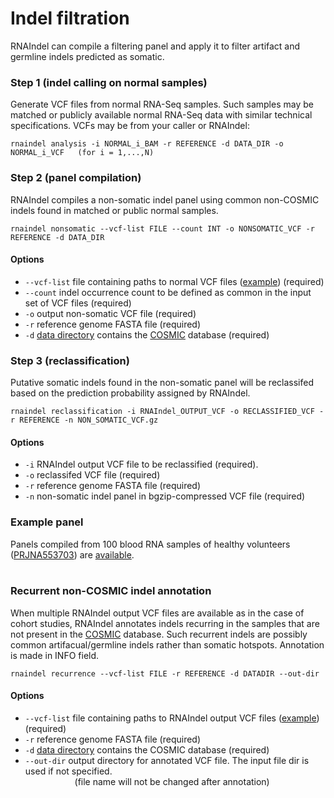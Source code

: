# Indel filtration 
RNAIndel can compile a filtering panel and apply it to filter artifact and germline indels predicted as somatic.   

### Step 1 (indel calling on normal samples)
Generate VCF files from normal RNA-Seq samples. Such samples may be matched or publicly available normal RNA-Seq data with similar technical specifications.
VCFs may be from your caller or RNAIndel:
```
rnaindel analysis -i NORMAL_i_BAM -r REFERENCE -d DATA_DIR -o NORMAL_i_VCF   (for i = 1,...,N)
```

### Step 2 (panel compilation)
RNAIndel compiles a non-somatic indel panel using common non-COSMIC indels found in matched or public normal samples.
```
rnaindel nonsomatic --vcf-list FILE --count INT -o NONSOMATIC_VCF -r REFERENCE -d DATA_DIR
```

#### Options
* ```--vcf-list``` file containing paths to normal VCF files ([example](../../sample_data/inputs/normals.txt)) (required)
* ```--count``` indel occurrence count to be defined as common in the input set of VCF files (required)
* ```-o``` output non-somatic VCF file (required)
* ```-r``` reference genome FASTA file (required)
* ```-d``` [data directory](../../README.md/#setup) contains the [COSMIC](https://cancer.sanger.ac.uk/cosmic) database (required)

 
### Step 3 (reclassification) 
Putative somatic indels found in the non-somatic panel will be reclassifed based on the prediction probability assigned by RNAIndel.

```
rnaindel reclassification -i RNAIndel_OUTPUT_VCF -o RECLASSIFIED_VCF -r REFERENCE -n NON_SOMATIC_VCF.gz 
```

#### Options
* ```-i``` RNAIndel output VCF file to be reclassified (required).
* ```-o``` reclassifed VCF file (required)
* ```-r``` reference genome FASTA file (required)
* ```-n``` non-somatic indel panel in bgzip-compressed VCF file (required)

### Example panel
Panels compiled from 100 blood RNA samples of healthy volunteers ([PRJNA553703](https://www.ncbi.nlm.nih.gov/bioproject/PRJNA553703)) are [available](http://ftp.stjude.org/pub/software/RNAIndel/normal_panel). <br><br>


### Recurrent non-COSMIC indel annotation
When multiple RNAIndel output VCF files are available as in the case of cohort studies, 
RNAIndel annotates indels recurring in the samples that are not present in the 
[COSMIC](https://cancer.sanger.ac.uk/cosmic) database. Such recurrent indels are possibly common artifacual/germline indels rather 
than somatic hotspots. Annotation is made in INFO field. 

```
rnaindel recurrence --vcf-list FILE -r REFERENCE -d DATADIR --out-dir
```

#### Options
* ```--vcf-list``` file containing paths to RNAIndel output VCF files ([example](../../sample_data/inputs/rnaindel_vcfs.txt)) (required)
* ```-r``` reference genome FASTA file (required)
* ```-d``` [data directory](../../README.md/#setup) contains the COSMIC database (required)
* ```--out-dir``` output directory for annotated VCF file. The input file dir is used if not specified. <br>
&nbsp;   &nbsp;   &nbsp;   &nbsp;  &nbsp;  &nbsp;  &nbsp;  &nbsp;  &nbsp;  &nbsp; (file name will not be changed after annotation)
